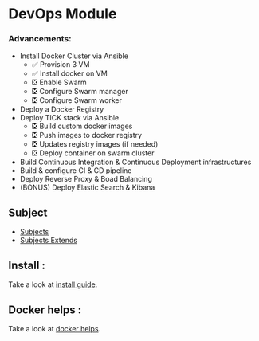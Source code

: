 # DevOps Module


### Advancements:

- Install Docker Cluster via Ansible
    - :white_check_mark: Provision 3 VM
    - :white_check_mark: Install docker on VM
    - :negative_squared_cross_mark: Enable Swarm
    - :negative_squared_cross_mark: Configure Swarm manager
    - :negative_squared_cross_mark: Configure Swarm worker
- Deploy a Docker Registry
- Deploy TICK stack via Ansible
    - :negative_squared_cross_mark: Build custom docker images
    - :negative_squared_cross_mark: Push images to docker registry
    - :negative_squared_cross_mark: Updates registry images (if needed)
    - :negative_squared_cross_mark: Deploy container on swarm cluster
- Build Continuous Integration & Continuous Deployment infrastructures
- Build & configure CI & CD pipeline
- Deploy Reverse Proxy & Boad Balancing
- (BONUS) Deploy Elastic Search & Kibana


## Subject
- [Subjects](docs/subjects/subject.png)
- [Subjects Extends](docs/subjects/extends.pdf)


## Install :

Take a look at [install guide](docs/install.md).


## Docker helps :

Take a look at [docker helps](docs/docker.md).
